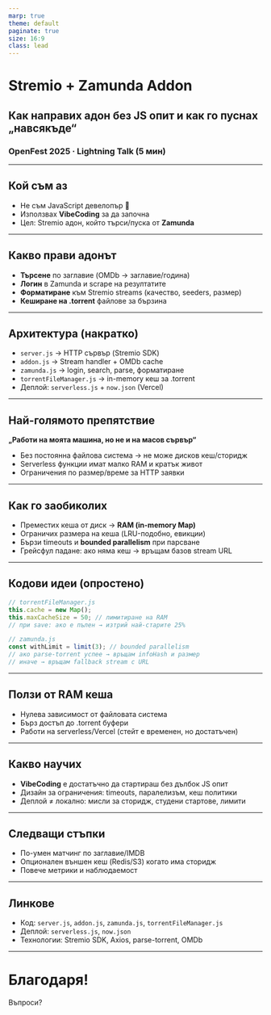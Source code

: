```yaml
---
marp: true
theme: default
paginate: true
size: 16:9
class: lead
---
```


# Stremio + Zamunda Addon
## Как направих адон без JS опит и как го пуснах „навсякъде“
### OpenFest 2025 · Lightning Talk (5 мин)

<!-- presenter: 0:00–0:15 Поздрав и контекст: целта е работещ Stremio адон към Zamunda, направен с помощта на VibeCoding. -->

---

## Кой съм аз
- Не съм JavaScript девелопър 🙂
- Използвах **VibeCoding** за да започна
- Цел: Stremio адон, който търси/пуска от **Zamunda**

<!-- presenter: 0:15–0:45 Подчертай, че започна без JS опит; VibeCoding помогна да валидираш идеята и да стигнеш до MVP бързо. -->

---

## Какво прави адонът
- **Търсене** по заглавие (OMDb → заглавие/година)
- **Логин** в Zamunda и scrape на резултатите
- **Форматиране** към Stremio streams (качество, seeders, размер)
- **Кеширане на .torrent** файлове за бързина

<!-- presenter: 0:45–1:15 Обясни потока: взимаш заглавие от OMDb, логваш се в Zamunda, извличаш резултати, показваш потоци в Stremio. -->

---

## Архитектура (накратко)
- `server.js` → HTTP сървър (Stremio SDK)
- `addon.js` → Stream handler + OMDb cache
- `zamunda.js` → login, search, parse, форматиране
- `torrentFileManager.js` → in-memory кеш за .torrent
- Деплой: `serverless.js` + `now.json` (Vercel)

<!-- presenter: 1:15–1:55 Подчертай, че кодът е семпъл и модулен. Адаптиран за serverless среда (Vercel) и кратко време за изпълнение. -->

---

## Най-голямото препятствие
**„Работи на моята машина, но не и на масов сървър“**
- Без постоянна файлова система → не може дисков кеш/сторидж
- Serverless функции имат малко RAM и кратък живот
- Ограничения по размер/време за HTTP заявки

<!-- presenter: 1:55–2:25 Описвай реалния проблем: локално кешираш на диск, но на Vercel няма траен сторидж; студени стартове и лимити. -->

---

## Как го заобиколих
- Преместих кеша от диск → **RAM (in-memory Map)**
- Ограничих размера на кеша (LRU-подобно, евикции)
- Бързи timeouts и **bounded parallelism** при парсване
- Грейсфул падане: ако няма кеш → връщам базов stream URL

<!-- presenter: 2:25–3:10 Фокус върху решенията: RAM кешът избягва нужда от файлове; лимитирането и таймаутите пазят стабилност. -->

---

## Кодови идеи (опростено)
```js
// torrentFileManager.js
this.cache = new Map();
this.maxCacheSize = 50; // лимитиране на RAM
// при save: ако е пълен → изтрий най-старите 25%
```
```js
// zamunda.js
const withLimit = limit(3); // bounded parallelism
// ако parse-torrent успее → връщам infoHash и размер
// иначе → връщам fallback stream с URL
```

<!-- presenter: 3:10–3:40 Покажи две конкретни техники: евикции в кеша и ограничен паралелизъм при обработка на торенти. -->

---

## Ползи от RAM кеша
- Нулева зависимост от файловата система
- Бърз достъп до .torrent буфери
- Работи на serverless/Vercel (стейт е временен, но достатъчен)

<!-- presenter: 3:40–4:00 Очертай практичните ползи: по-бърза реакция, по-малко грешки в облака. -->

---

## Какво научих
- **VibeCoding** е достатъчно да стартираш без дълбок JS опит
- Дизайн за ограничения: timeouts, паралелизъм, кеш политики
- Деплой ≠ локално: мисли за сторидж, студени стартове, лимити

<!-- presenter: 4:00–4:30 Личен урок: инструментите помагат, но архитектурата за облака е ключова. -->

---

## Следващи стъпки
- По-умен матчинг по заглавие/IMDB
- Опционален външен кеш (Redis/S3) когато има сторидж
- Повече метрики и наблюдаемост

<!-- presenter: 4:30–4:50 Насочи към бъдещи подобрения без да задълбаваш. -->

---

## Линкове
- Код: `server.js`, `addon.js`, `zamunda.js`, `torrentFileManager.js`
- Деплой: `serverless.js`, `now.json`
- Технологии: Stremio SDK, Axios, parse-torrent, OMDb

<!-- presenter: 4:50–4:55 Посочи ключовите файлове за референция. -->

---

# Благодаря!
Въпроси?

<!-- presenter: 4:55–5:00 Благодари и отвори за 1–2 кратки въпроса. -->

